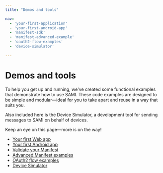 ```yaml
---
title: "Demos and tools"

nav:
  - 'your-first-application' 
  - 'your-first-android-app'
  - 'manifest-sdk'
  - 'manifest-advanced-example'
  - 'oauth2-flow-examples'
  - 'device-simulator'  
 
---
```

# Demos and tools

To help you get up and running, we've created some functional examples that demonstrate how to use SAMI. These code examples are designed to be simple and modular—ideal for you to take apart and reuse in a way that suits you.

Also included here is the Device Simulator, a development tool for sending messages to SAMI on behalf of devices.

Keep an eye on this page—more is on the way!

*   [Your first Web app](/sami/demos-tools/your-first-application.html "Your first Web app")
*   [Your first Android app](/sami/demos-tools/your-first-android-app.html "Your first Android app")
*   [Validate your Manifest](/sami/demos-tools/manifest-sdk.html)
*   [Advanced Manifest examples](/sami/demos-tools/manifest-advanced-example.html)
*   [OAuth2 flow examples](/sami/demos-tools/oauth2-flow-examples.html)
*   [Device Simulator](/sami/demos-tools/device-simulator.html)
